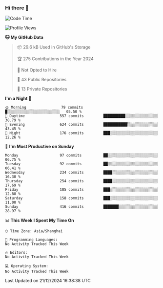 ### Hi there 👋

<!--
**robinWongM/robinWongM** is a ✨ _special_ ✨ repository because its `README.md` (this file) appears on your GitHub profile.

Here are some ideas to get you started:

- 🔭 I’m currently working on ...
- 🌱 I’m currently learning ...
- 👯 I’m looking to collaborate on ...
- 🤔 I’m looking for help with ...
- 💬 Ask me about ...
- 📫 How to reach me: ...
- 😄 Pronouns: ...
- ⚡ Fun fact: ...
-->

<!--START_SECTION:waka-->
![Code Time](http://img.shields.io/badge/Code%20Time-266%20hrs%2026%20mins-blue)

![Profile Views](http://img.shields.io/badge/Profile%20Views-0-blue)

**🐱 My GitHub Data** 

> 📦 29.6 kB Used in GitHub's Storage 
 > 
> 🏆 275 Contributions in the Year 2024
 > 
> 🚫 Not Opted to Hire
 > 
> 📜 43 Public Repositories 
 > 
> 🔑 13 Private Repositories 
 > 
**I'm a Night 🦉** 

```text
🌞 Morning                79 commits          █░░░░░░░░░░░░░░░░░░░░░░░░   05.50 % 
🌆 Daytime                557 commits         ██████████░░░░░░░░░░░░░░░   38.79 % 
🌃 Evening                624 commits         ███████████░░░░░░░░░░░░░░   43.45 % 
🌙 Night                  176 commits         ███░░░░░░░░░░░░░░░░░░░░░░   12.26 % 
```
📅 **I'm Most Productive on Sunday** 

```text
Monday                   97 commits          ██░░░░░░░░░░░░░░░░░░░░░░░   06.75 % 
Tuesday                  92 commits          ██░░░░░░░░░░░░░░░░░░░░░░░   06.41 % 
Wednesday                234 commits         ████░░░░░░░░░░░░░░░░░░░░░   16.30 % 
Thursday                 254 commits         ████░░░░░░░░░░░░░░░░░░░░░   17.69 % 
Friday                   185 commits         ███░░░░░░░░░░░░░░░░░░░░░░   12.88 % 
Saturday                 158 commits         ███░░░░░░░░░░░░░░░░░░░░░░   11.00 % 
Sunday                   416 commits         ███████░░░░░░░░░░░░░░░░░░   28.97 % 
```


📊 **This Week I Spent My Time On** 

```text
🕑︎ Time Zone: Asia/Shanghai

💬 Programming Languages: 
No Activity Tracked This Week

🔥 Editors: 
No Activity Tracked This Week

💻 Operating System: 
No Activity Tracked This Week
```


 Last Updated on 21/12/2024 16:38:38 UTC
<!--END_SECTION:waka-->
